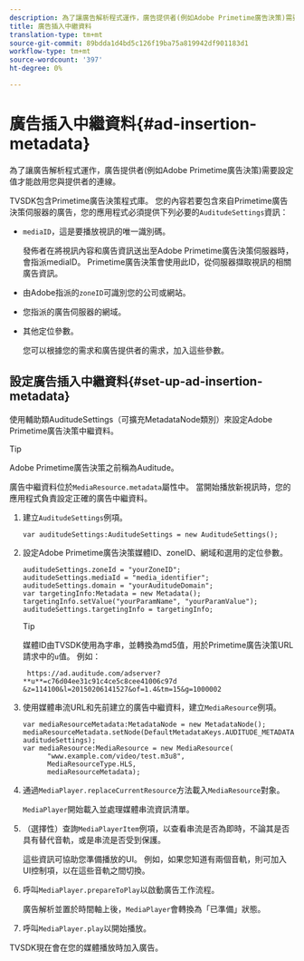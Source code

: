 ```yaml
---
description: 為了讓廣告解析程式運作，廣告提供者(例如Adobe Primetime廣告決策)需要設定值才能啟用您與提供者的連線。
title: 廣告插入中繼資料
translation-type: tm+mt
source-git-commit: 89bdda1d4bd5c126f19ba75a819942df901183d1
workflow-type: tm+mt
source-wordcount: '397'
ht-degree: 0%

---
```



# 廣告插入中繼資料{#ad-insertion-metadata}

為了讓廣告解析程式運作，廣告提供者(例如Adobe Primetime廣告決策)需要設定值才能啟用您與提供者的連線。

TVSDK包含Primetime廣告決策程式庫。 您的內容若要包含來自Primetime廣告決策伺服器的廣告，您的應用程式必須提供下列必要的`AuditudeSettings`資訊：

* `mediaID`，這是要播放視訊的唯一識別碼。

   發佈者在將視訊內容和廣告資訊送出至Adobe Primetime廣告決策伺服器時，會指派mediaID。 Primetime廣告決策會使用此ID，從伺服器擷取視訊的相關廣告資訊。

* 由Adobe指派的`zoneID`可識別您的公司或網站。
* 您指派的廣告伺服器的網域。
* 其他定位參數。

   您可以根據您的需求和廣告提供者的需求，加入這些參數。

## 設定廣告插入中繼資料{#set-up-ad-insertion-metadata}

使用輔助類AuditudeSettings（可擴充MetadataNode類別）來設定Adobe Primetime廣告決策中繼資料。

>[!TIP]
>
>Adobe Primetime廣告決策之前稱為Auditude。

廣告中繼資料位於`MediaResource.metadata`屬性中。 當開始播放新視訊時，您的應用程式負責設定正確的廣告中繼資料。

1. 建立`AuditudeSettings`例項。

   ```
   var auditudeSettings:AuditudeSettings = new AuditudeSettings();
   ```

1. 設定Adobe Primetime廣告決策媒體ID、zoneID、網域和選用的定位參數。

   ```
   auditudeSettings.zoneId = "yourZoneID"; 
   auditudeSettings.mediaId = "media_identifier"; 
   auditudeSettings.domain = "yourAuditudeDomain"; 
   var targetingInfo:Metadata = new Metadata(); 
   targetingInfo.setValue("yourParamName", "yourParamValue"); 
   auditudeSettings.targetingInfo = targetingInfo;
   ```

   >[!TIP]
   >
   >媒體ID由TVSDK使用為字串，並轉換為md5值，用於Primetime廣告決策URL請求中的`u`值。 例如：
   >
   >
   >` https://ad.auditude.com/adserver? **u**=c76d04ee31c91c4ce5c8cee41006c97d &z=114100&l=20150206141527&of=1.4&tm=15&g=1000002`

1. 使用媒體串流URL和先前建立的廣告中繼資料，建立`MediaResource`例項。

   ```
   var mediaResourceMetadata:MetadataNode = new MetadataNode(); 
   mediaResourceMetadata.setNode(DefaultMetadataKeys.AUDITUDE_METADATA_KEY, auditudeSettings); 
   var mediaResource:MediaResource = new MediaResource( 
         "www.example.com/video/test.m3u8", 
         MediaResourceType.HLS,  
         mediaResourceMetadata);
   ```

1. 通過`MediaPlayer.replaceCurrentResource`方法載入`MediaResource`對象。

   `MediaPlayer`開始載入並處理媒體串流資訊清單。

1. （選擇性）查詢`MediaPlayerItem`例項，以查看串流是否為即時，不論其是否具有替代音軌，或是串流是否受到保護。

   這些資訊可協助您準備播放的UI。 例如，如果您知道有兩個音軌，則可加入UI控制項，以在這些音軌之間切換。

1. 呼叫`MediaPlayer.prepareToPlay`以啟動廣告工作流程。

   廣告解析並置於時間軸上後，`MediaPlayer`會轉換為「已準備」狀態。
1. 呼叫`MediaPlayer.play`以開始播放。

TVSDK現在會在您的媒體播放時加入廣告。